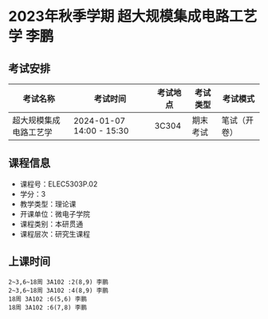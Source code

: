 # 2023年秋季学期 超大规模集成电路工艺学 李鹏




## 考试安排

| 考试名称 | 考试时间 | 考试地点 | 考试类型 | 考试模式 |
| -------- | -------- | -------- | -------- | -------- |
| 超大规模集成电路工艺学 | 2024-01-07 14:00 - 15:30 | 3C304 | 期末考试 | 笔试（开卷） |





## 课程信息

- 课程号：ELEC5303P.02
- 学分：3
- 教学类型：理论课
- 开课单位：微电子学院
- 课程类别：本研贯通
- 课程层次：研究生课程

## 上课时间

```
2~3,6~18周 3A102 :2(8,9) 李鹏
2~3,6~18周 3A102 :4(8,9) 李鹏
18周 3A102 :6(5,6) 李鹏
18周 3A102 :6(7,8) 李鹏
```

